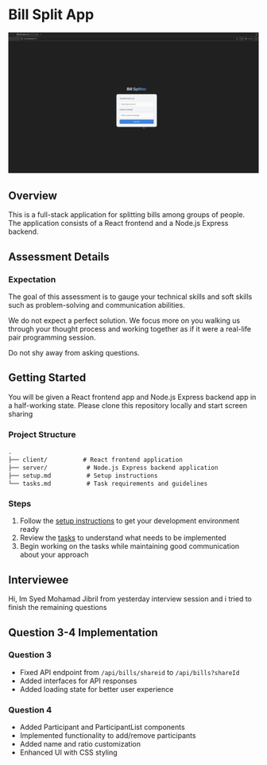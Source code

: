 # Bill Split App
![](sample.gif)

## Overview
This is a full-stack application for splitting bills among groups of people. The application consists of a React frontend and a Node.js Express backend.

## Assessment Details

### Expectation
The goal of this assessment is to gauge your technical skills and soft skills such as problem-solving and communication abilities.

We do not expect a perfect solution. We focus more on you walking us through your thought process and working together as if it were a real-life pair programming session.

Do not shy away from asking questions.

## Getting Started
You will be given a React frontend app and Node.js Express backend app in a half-working state. Please clone this repository locally and start screen sharing


### Project Structure
```
.
├── client/          # React frontend application
├── server/           # Node.js Express backend application
├── setup.md          # Setup instructions
└── tasks.md          # Task requirements and guidelines
```


### Steps

1. Follow the [setup instructions](./setup.md) to get your development environment ready
2. Review the [tasks](./tasks.md) to understand what needs to be implemented
3. Begin working on the tasks while maintaining good communication about your approach

## Interviewee
Hi, Im Syed Mohamad Jibril from yesterday interview session and i tried to finish the remaining questions

## Question 3-4 Implementation
### Question 3
- Fixed API endpoint from `/api/bills/shareid` to `/api/bills?shareId`
- Added interfaces for API responses
- Added loading state for better user experience

### Question 4
- Added Participant and ParticipantList components
- Implemented functionality to add/remove participants
- Added name and ratio customization
- Enhanced UI with CSS styling
